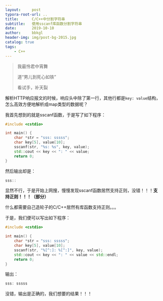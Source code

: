 ```yaml
---
layout:     post
typora-root-url: ..
title:      C/C++中分割字符串
subtitle:   使用sscanf库函数分割字符串
date:       2019-10-10
author:     bbkgl
header-img: img/post-bg-2015.jpg
catalog: true
tags:
    - C++
---
```


>我最怜君中宵舞
>
>道“男儿到死心如铁”
>
>看试手，补天裂

解析HTTP响应报文的时候，响应头中除了第一行，其他行都是`key: value`结构，怎么高效方便地解析成map类型的数据呢？

我首先想到的就是sscanf函数，于是写了如下程序：

```cpp
#include <cstdio>

int main() {
    char *str = "sss: sssss";
    char key[5], value[10];
    sscanf(str, "%s: %s", key, value);
    std::cout << key << ": " << value;
    return 0;
}
```

然后输出却是：

```cpp
sss::
```

显然不行，于是开始上网搜，慢慢发现sscanf函数居然支持正则，没错！！！**支持正则！！！（部分）**

什么都需要自己造轮子的C/C++居然有库函数支持正则。。。

于是，我们便可以写出如下程序：

```cpp
#include <cstdio>

int main() {
    char *str = "sss: sssss";
    char key[5], value[10];
    sscanf(str, "%[^:]: %[^:]", key, value);
    std::cout << key << ": " << value << std::endl;
    return 0;
}
```

输出：

```cpp
sss: sssss
```

没错，输出是正确的，我们想要的结果！！！


